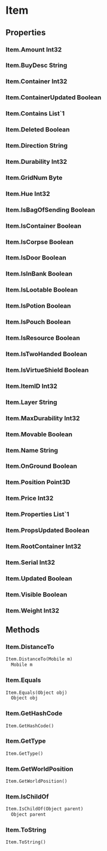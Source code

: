 # Item    

## Properties  
### Item.Amount __Int32__
### Item.BuyDesc __String__
### Item.Container __Int32__
### Item.ContainerUpdated __Boolean__
### Item.Contains __List`1__
### Item.Deleted __Boolean__
### Item.Direction __String__
### Item.Durability __Int32__
### Item.GridNum __Byte__
### Item.Hue __Int32__
### Item.IsBagOfSending __Boolean__
### Item.IsContainer __Boolean__
### Item.IsCorpse __Boolean__
### Item.IsDoor __Boolean__
### Item.IsInBank __Boolean__
### Item.IsLootable __Boolean__
### Item.IsPotion __Boolean__
### Item.IsPouch __Boolean__
### Item.IsResource __Boolean__
### Item.IsTwoHanded __Boolean__
### Item.IsVirtueShield __Boolean__
### Item.ItemID __Int32__
### Item.Layer __String__
### Item.MaxDurability __Int32__
### Item.Movable __Boolean__
### Item.Name __String__
### Item.OnGround __Boolean__
### Item.Position __Point3D__
### Item.Price __Int32__
### Item.Properties __List`1__
### Item.PropsUpdated __Boolean__
### Item.RootContainer __Int32__
### Item.Serial __Int32__
### Item.Updated __Boolean__
### Item.Visible __Boolean__
### Item.Weight __Int32__ 
## Methods  
### Item.DistanceTo
``` python
Item.DistanceTo(Mobile m)
  Mobile m 
```
### Item.Equals
``` python
Item.Equals(Object obj)
  Object obj 
```
### Item.GetHashCode
``` python
Item.GetHashCode()

```
### Item.GetType
``` python
Item.GetType()

```
### Item.GetWorldPosition
``` python
Item.GetWorldPosition()

```
### Item.IsChildOf
``` python
Item.IsChildOf(Object parent)
  Object parent 
```
### Item.ToString
``` python
Item.ToString()

```
